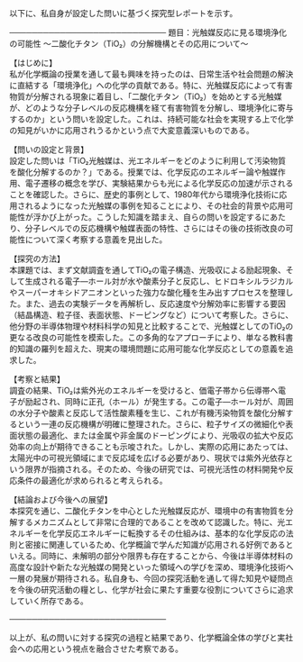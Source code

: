 以下に、私自身が設定した問いに基づく探究型レポートを示す。

────────────────────────────
題目：光触媒反応に見る環境浄化の可能性 ～二酸化チタン（TiO₂）の分解機構とその応用について～

【はじめに】  
私が化学概論の授業を通して最も興味を持ったのは、日常生活や社会問題の解決に直結する「環境浄化」への化学の貢献である。特に、光触媒反応によって有害物質が分解される現象に着目し、「二酸化チタン（TiO₂）を始めとする光触媒が、どのような分子レベルの反応機構を経て有害物質を分解し、環境浄化に寄与するのか」という問いを設定した。これは、持続可能な社会を実現する上で化学の知見がいかに応用されうるかという点で大変意義深いものである。

【問いの設定と背景】  
設定した問いは「TiO₂光触媒は、光エネルギーをどのように利用して汚染物質を酸化分解するのか？」である。授業では、化学反応のエネルギー論や触媒作用、電子遷移の概念を学び、実験結果からも光による化学反応の加速が示されることを確認した。さらに、歴史的事例として、1980年代から環境浄化技術に応用されるようになった光触媒の事例を知ることにより、その社会的背景や応用可能性が浮かび上がった。こうした知識を踏まえ、自らの問いを設定するにあたり、分子レベルでの反応機構や触媒表面の特性、さらにはその後の技術改良の可能性について深く考察する意義を見出した。

【探究の方法】  
本課題では、まず文献調査を通してTiO₂の電子構造、光吸収による励起現象、そして生成される電子―ホール対が水や酸素分子と反応し、ヒドロキシルラジカルやスーパーオキシドアニオンといった強力な酸化種を生み出すプロセスを整理した。また、過去の実験データを再解析し、反応速度や分解効率に影響する要因（結晶構造、粒子径、表面状態、ドーピングなど）について考察した。さらに、他分野の半導体物理や材料科学の知見と比較することで、光触媒としてのTiO₂の更なる改良の可能性を模索した。この多角的なアプローチにより、単なる教科書的知識の羅列を超えた、現実の環境問題に応用可能な化学反応としての意義を追求した。

【考察と結果】  
調査の結果、TiO₂は紫外光のエネルギーを受けると、価電子帯から伝導帯へ電子が励起され、同時に正孔（ホール）が発生する。この電子―ホール対が、周囲の水分子や酸素と反応して活性酸素種を生じ、これが有機汚染物質を酸化分解するという一連の反応機構が明確に整理された。さらに、粒子サイズの微細化や表面状態の最適化、または金属や非金属のドーピングにより、光吸収の拡大や反応効率の向上が期待できることも示唆された。しかし、実際の応用にあたっては、太陽光中の可視光領域にまで反応域を広げる必要があり、現状では紫外光依存という限界が指摘される。そのため、今後の研究では、可視光活性の材料開発や反応条件の最適化が求められると考えられる。

【結論および今後への展望】  
本探究を通じ、二酸化チタンを中心とした光触媒反応が、環境中の有害物質を分解するメカニズムとして非常に合理的であることを改めて認識した。特に、光エネルギーを化学反応エネルギーに転換するその仕組みは、基本的な化学反応の法則と密接に関連しているため、化学概論で学んだ知識が応用される好例であるといえる。同時に、未解明の部分や限界も存在することから、今後は半導体材料の高度な設計や新たな光触媒の開発といった領域への学びを深め、環境浄化技術へ一層の発展が期待される。私自身も、今回の探究活動を通して得た知見や疑問点を今後の研究活動の糧とし、化学が社会に果たす重要な役割についてさらに追求していく所存である。

────────────────────────────

以上が、私の問いに対する探究の過程と結果であり、化学概論全体の学びと実社会への応用という視点を融合させた考察である。